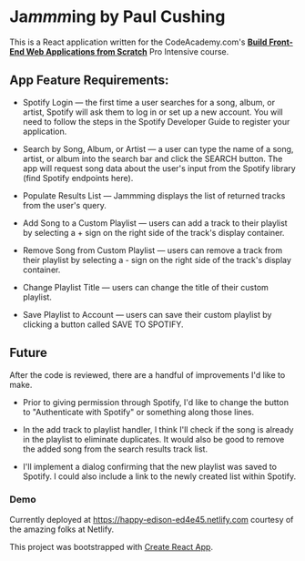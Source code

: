 # Ja*mmm*ing by Paul Cushing

This is a React application written for the CodeAcademy.com's [**Build Front-End Web Applications from Scratch**](https://www.codecademy.com/pro/intensive/build-frontend-web-apps-from-scratch) Pro Intensive course.

## App Feature Requirements:

- Spotify Login — the first time a user searches for a song, album, or artist, Spotify will ask them to log in or set up a new account. You will need to follow the steps in the Spotify Developer Guide to register your application.

- Search by Song, Album, or Artist — a user can type the name of a song, artist, or album into the search bar and click the SEARCH button. The app will request song data about the user's input from the Spotify library (find Spotify endpoints here).

- Populate Results List — Jammming displays the list of returned tracks from the user's query.

- Add Song to a Custom Playlist — users can add a track to their playlist by selecting a + sign on the right side of the track's display container.

- Remove Song from Custom Playlist — users can remove a track from their playlist by selecting a - sign on the right side of the track's display container.

- Change Playlist Title — users can change the title of their custom playlist.

- Save Playlist to Account — users can save their custom playlist by clicking a button called SAVE TO SPOTIFY.

## Future

After the code is reviewed, there are a handful of improvements I'd like to make.

- Prior to giving permission through Spotify, I'd like to change the button to "Authenticate with Spotify" or something along those lines.

- In the add track to playlist handler, I think I'll check if the song is already in the playlist to eliminate duplicates. It would also be good to remove the added song from the search results track list.

- I'll implement a dialog confirming that the new playlist was saved to Spotify. I could also include a link to the newly created list within Spotify.

### Demo

Currently deployed at https://happy-edison-ed4e45.netlify.com courtesy of the amazing folks at Netlify.

This project was bootstrapped with [Create React App](https://github.com/facebook/create-react-app).
